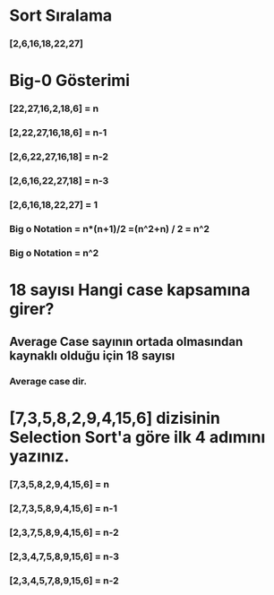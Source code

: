 # Sort Sıralama
### [2,6,16,18,22,27] 
# Big-0 Gösterimi
### [22,27,16,2,18,6] = n
### [2,22,27,16,18,6] = n-1
### [2,6,22,27,16,18] = n-2
### [2,6,16,22,27,18] = n-3
### [2,6,16,18,22,27] = 1 
### Big o Notation = n*(n+1)/2 =(n^2+n) / 2 = n^2
### Big o Notation = n^2
# 18 sayısı Hangi case kapsamına girer?
## Average Case sayının ortada olmasından kaynaklı olduğu için 18 sayısı 
### Average case dir.
# [7,3,5,8,2,9,4,15,6] dizisinin Selection Sort'a göre ilk 4 adımını yazınız.
### [7,3,5,8,2,9,4,15,6] = n
### [2,7,3,5,8,9,4,15,6] = n-1
### [2,3,7,5,8,9,4,15,6] = n-2
### [2,3,4,7,5,8,9,15,6] = n-3
### [2,3,4,5,7,8,9,15,6] = n-2

